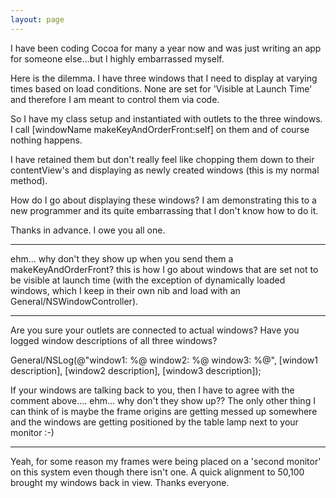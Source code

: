 ```yaml
---
layout: page
---
```


I have been coding Cocoa for many a year now and was just writing an app for someone else...but I highly embarrassed myself.

Here is the dilemma. I have three windows that I need to display at varying times based on load conditions. None are set for 'Visible at Launch Time' and therefore I am meant to control them via code.

So I have my class setup and instantiated with outlets to the three windows. I call [windowName makeKeyAndOrderFront:self] on them and of course nothing happens.

I have retained them but don't really feel like chopping them down to their contentView's and displaying as newly created windows (this is my normal method).

How do I go about displaying these windows? I am demonstrating this to a new programmer and its quite embarrassing that I don't know how to do it.

Thanks in advance. I owe you all one.

----

ehm... why don't they show up when you send them a makeKeyAndOrderFront? this is how I go about windows that are set not to be visible at launch time (with the exception of dynamically loaded windows, which I keep in their own nib and load with an General/NSWindowController).

----

Are you sure your outlets are connected to actual windows? Have you logged window descriptions of all three windows?

General/NSLog(@"window1: %@ window2: %@ window3: %@", [window1 description], [window2 description], [window3 description]); 

If your windows are talking back to you, then I have to agree with the comment above.... ehm... why don't they show up?? The only other thing I can think of is maybe the frame origins are getting messed up somewhere and the windows are getting positioned by the table lamp next to your monitor :-)

----

Yeah, for some reason my frames were being placed on a 'second monitor' on this system even though there isn't one. A quick alignment to 50,100 brought my windows back in view. Thanks everyone.